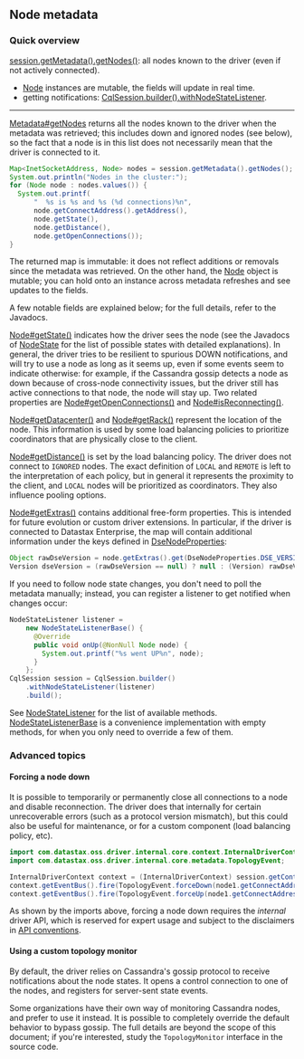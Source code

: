 <!--
Licensed to the Apache Software Foundation (ASF) under one
or more contributor license agreements.  See the NOTICE file
distributed with this work for additional information
regarding copyright ownership.  The ASF licenses this file
to you under the Apache License, Version 2.0 (the
"License"); you may not use this file except in compliance
with the License.  You may obtain a copy of the License at

  http://www.apache.org/licenses/LICENSE-2.0

Unless required by applicable law or agreed to in writing,
software distributed under the License is distributed on an
"AS IS" BASIS, WITHOUT WARRANTIES OR CONDITIONS OF ANY
KIND, either express or implied.  See the License for the
specific language governing permissions and limitations
under the License.
-->

## Node metadata

### Quick overview

[session.getMetadata().getNodes()][Metadata#getNodes]: all nodes known to the driver (even if not
actively connected).

* [Node] instances are mutable, the fields will update in real time.
* getting notifications:
  [CqlSession.builder().withNodeStateListener][SessionBuilder.withNodeStateListener].

-----

[Metadata#getNodes] returns all the nodes known to the driver when the metadata was retrieved; this
includes down and ignored nodes (see below), so the fact that a node is in this list does not
necessarily mean that the driver is connected to it.

```java
Map<InetSocketAddress, Node> nodes = session.getMetadata().getNodes();
System.out.println("Nodes in the cluster:");
for (Node node : nodes.values()) {
  System.out.printf(
      "  %s is %s and %s (%d connections)%n",
      node.getConnectAddress().getAddress(),
      node.getState(),
      node.getDistance(),
      node.getOpenConnections());
}
```

The returned map is immutable: it does not reflect additions or removals since the metadata was
retrieved. On the other hand, the [Node] object is mutable; you can hold onto an instance across
metadata refreshes and see updates to the fields.

A few notable fields are explained below; for the full details, refer to the Javadocs.

[Node#getState()] indicates how the driver sees the node (see the Javadocs of [NodeState] for the
list of possible states with detailed explanations). In general, the driver tries to be resilient to
spurious DOWN notifications, and will try to use a node as long as it seems up, even if some events
seem to indicate otherwise: for example, if the Cassandra gossip detects a node as down because of
cross-node connectivity issues, but the driver still has active connections to that node, the node
will stay up. Two related properties are [Node#getOpenConnections()] and [Node#isReconnecting()].

[Node#getDatacenter()] and [Node#getRack()] represent the location of the node. This information is
used by some load balancing policies to prioritize coordinators that are physically close to the
client.

[Node#getDistance()] is set by the load balancing policy. The driver does not connect to `IGNORED`
nodes. The exact definition of `LOCAL` and `REMOTE` is left to the interpretation of each policy,
but in general it represents the proximity to the client, and `LOCAL` nodes will be prioritized as
coordinators. They also influence pooling options.

[Node#getExtras()] contains additional free-form properties. This is intended for future evolution
or custom driver extensions. In particular, if the driver is connected to Datastax Enterprise, the
map will contain additional information under the keys defined in [DseNodeProperties]:

```java
Object rawDseVersion = node.getExtras().get(DseNodeProperties.DSE_VERSION);
Version dseVersion = (rawDseVersion == null) ? null : (Version) rawDseVersion;
```

If you need to follow node state changes, you don't need to poll the metadata manually; instead,
you can register a listener to get notified when changes occur:

```java
NodeStateListener listener =
    new NodeStateListenerBase() {
      @Override
      public void onUp(@NonNull Node node) {
        System.out.printf("%s went UP%n", node);
      }
    };
CqlSession session = CqlSession.builder()
    .withNodeStateListener(listener)
    .build();
``` 

See [NodeStateListener] for the list of available methods. [NodeStateListenerBase] is a
convenience implementation with empty methods, for when you only need to override a few of them.

### Advanced topics

#### Forcing a node down

It is possible to temporarily or permanently close all connections to a node and disable
reconnection. The driver does that internally for certain unrecoverable errors (such as a protocol
version mismatch), but this could also be useful for maintenance, or for a custom component (load
balancing policy, etc). 

```java
import com.datastax.oss.driver.internal.core.context.InternalDriverContext;
import com.datastax.oss.driver.internal.core.metadata.TopologyEvent;

InternalDriverContext context = (InternalDriverContext) session.getContext();
context.getEventBus().fire(TopologyEvent.forceDown(node1.getConnectAddress()));
context.getEventBus().fire(TopologyEvent.forceUp(node1.getConnectAddress()));
```

As shown by the imports above, forcing a node down requires the *internal* driver API, which is 
reserved for expert usage and subject to the disclaimers in
[API conventions](../../../api_conventions/).

#### Using a custom topology monitor

By default, the driver relies on Cassandra's gossip protocol to receive notifications about the
node states. It opens a control connection to one of the nodes, and registers for server-sent state
events.

Some organizations have their own way of monitoring Cassandra nodes, and prefer to use it instead.
It is possible to completely override the default behavior to bypass gossip. The full details are
beyond the scope of this document; if you're interested, study the `TopologyMonitor` interface in
the source code.


[Metadata#getNodes]:         https://docs.datastax.com/en/drivers/java/4.11/com/datastax/oss/driver/api/core/metadata/Metadata.html#getNodes--
[Node]:                      https://docs.datastax.com/en/drivers/java/4.11/com/datastax/oss/driver/api/core/metadata/Node.html
[Node#getState()]:           https://docs.datastax.com/en/drivers/java/4.11/com/datastax/oss/driver/api/core/metadata/Node.html#getState--
[Node#getDatacenter()]:      https://docs.datastax.com/en/drivers/java/4.11/com/datastax/oss/driver/api/core/metadata/Node.html#getDatacenter--
[Node#getRack()]:            https://docs.datastax.com/en/drivers/java/4.11/com/datastax/oss/driver/api/core/metadata/Node.html#getRack--
[Node#getDistance()]:        https://docs.datastax.com/en/drivers/java/4.11/com/datastax/oss/driver/api/core/metadata/Node.html#getDistance--
[Node#getExtras()]:          https://docs.datastax.com/en/drivers/java/4.11/com/datastax/oss/driver/api/core/metadata/Node.html#getExtras--
[Node#getOpenConnections()]: https://docs.datastax.com/en/drivers/java/4.11/com/datastax/oss/driver/api/core/metadata/Node.html#getOpenConnections--
[Node#isReconnecting()]:     https://docs.datastax.com/en/drivers/java/4.11/com/datastax/oss/driver/api/core/metadata/Node.html#isReconnecting--
[NodeState]:                 https://docs.datastax.com/en/drivers/java/4.11/com/datastax/oss/driver/api/core/metadata/NodeState.html
[NodeStateListener]:         https://docs.datastax.com/en/drivers/java/4.11/com/datastax/oss/driver/api/core/metadata/NodeStateListener.html
[NodeStateListenerBase]:     https://docs.datastax.com/en/drivers/java/4.11/com/datastax/oss/driver/api/core/metadata/NodeStateListenerBase.html
[SessionBuilder.withNodeStateListener]: https://docs.datastax.com/en/drivers/java/4.11/com/datastax/oss/driver/api/core/session/SessionBuilder.html#withNodeStateListener-com.datastax.oss.driver.api.core.metadata.NodeStateListener-
[DseNodeProperties]: https://docs.datastax.com/en/drivers/java/4.11/com/datastax/dse/driver/api/core/metadata/DseNodeProperties.html
